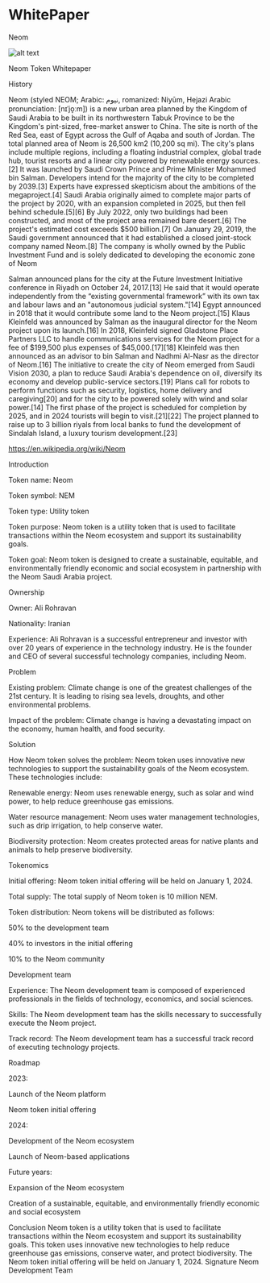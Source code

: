 # WhitePaper
Neom

![alt text]([http://url/to/img.png](https://raw.githubusercontent.com/NeomToken/WhitePaper/80aa209f766615b5b4956f1e791152e09a7d7f43/photo_2023-11-28_16-33-12.jpg))

 
Neom Token Whitepaper

History

Neom (styled NEOM; Arabic: نيوم, romanized: Niyūm, Hejazi Arabic pronunciation: [nɪˈjo̞ːm]) is a new urban area planned by the Kingdom of Saudi Arabia to be built in its northwestern Tabuk Province to be the Kingdom's pint-sized, free-market answer to China. The site is north of the Red Sea, east of Egypt across the Gulf of Aqaba and south of Jordan. The total planned area of Neom is 26,500 km2 (10,200 sq mi). The city's plans include multiple regions, including a floating industrial complex, global trade hub, tourist resorts and a linear city powered by renewable energy sources.[2] It was launched by Saudi Crown Prince and Prime Minister Mohammed bin Salman.
Developers intend for the majority of the city to be completed by 2039.[3] Experts have expressed skepticism about the ambitions of the megaproject.[4] Saudi Arabia originally aimed to complete major parts of the project by 2020, with an expansion completed in 2025, but then fell behind schedule.[5][6] By July 2022, only two buildings had been constructed, and most of the project area remained bare desert.[6]
The project's estimated cost exceeds $500 billion.[7] On January 29, 2019, the Saudi government announced that it had established a closed joint-stock company named Neom.[8] The company is wholly owned by the Public Investment Fund and is solely dedicated to developing the economic zone of Neom

Salman announced plans for the city at the Future Investment Initiative conference in Riyadh on October 24, 2017.[13] He said that it would operate independently from the “existing governmental framework” with its own tax and labour laws and an "autonomous judicial system."[14] Egypt announced in 2018 that it would contribute some land to the Neom project.[15]
Klaus Kleinfeld was announced by Salman as the inaugural director for the Neom project upon its launch.[16] In 2018, Kleinfeld signed Gladstone Place Partners LLC to handle communications services for the Neom project for a fee of $199,500 plus expenses of $45,000.[17][18] Kleinfeld was then announced as an advisor to bin Salman and Nadhmi Al-Nasr as the director of Neom.[16]
The initiative to create the city of Neom emerged from Saudi Vision 2030, a plan to reduce Saudi Arabia's dependence on oil, diversify its economy and develop public-service sectors.[19] Plans call for robots to perform functions such as security, logistics, home delivery and caregiving[20] and for the city to be powered solely with wind and solar power.[14] The first phase of the project is scheduled for completion by 2025, and in 2024 tourists will begin to visit.[21][22] The project planned to raise up to 3 billion riyals from local banks to fund the development of Sindalah Island, a luxury tourism development.[23]

https://en.wikipedia.org/wiki/Neom



Introduction

Token name: Neom

Token symbol: NEM

Token type: Utility token

Token purpose: Neom token is a utility token that is used to facilitate transactions within the Neom ecosystem and support its sustainability goals.

Token goal: Neom token is designed to create a sustainable, equitable, and environmentally friendly economic and social ecosystem in partnership with the Neom Saudi Arabia project.

Ownership

Owner: Ali Rohravan

Nationality: Iranian

Experience: Ali Rohravan is a successful entrepreneur and investor with over 20 years of experience in the technology industry. He is the founder and CEO of several successful technology companies, including Neom.


Problem

Existing problem: Climate change is one of the greatest challenges of the 21st century. It is leading to rising sea levels, droughts, and other environmental problems.

Impact of the problem: Climate change is having a devastating impact on the economy, human health, and food security.




Solution

How Neom token solves the problem: Neom token uses innovative new technologies to support the sustainability goals of the Neom ecosystem. These technologies include:

Renewable energy: Neom uses renewable energy, such as solar and wind power, to help reduce greenhouse gas emissions.

Water resource management: Neom uses water management technologies, such as drip irrigation, to help conserve water.

Biodiversity protection: Neom creates protected areas for native plants and animals to help preserve biodiversity.

Tokenomics

Initial offering: Neom token initial offering will be held on January 1, 2024.

Total supply: The total supply of Neom token is 10 million NEM.

Token distribution: Neom tokens will be distributed as follows:

50% to the development team

40% to investors in the initial offering

10% to the Neom community

Development team

Experience: The Neom development team is composed of experienced professionals in the fields of technology, economics, and social sciences.

Skills: The Neom development team has the skills necessary to successfully execute the Neom project.

Track record: The Neom development team has a successful track record of executing technology projects.

Roadmap

2023:

Launch of the Neom platform

Neom token initial offering

2024:

Development of the Neom ecosystem

Launch of Neom-based applications

Future years:

Expansion of the Neom ecosystem

Creation of a sustainable, equitable, and environmentally friendly economic and social ecosystem

Conclusion
Neom token is a utility token that is used to facilitate transactions within the Neom ecosystem and support its sustainability goals. This token uses innovative new technologies to help reduce greenhouse gas emissions, conserve water, and protect biodiversity. The Neom token initial offering will be held on January 1, 2024.
Signature
Neom Development Team
